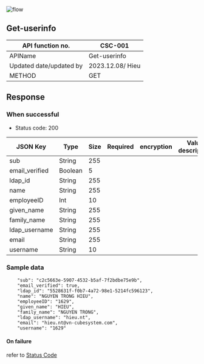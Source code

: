 ![flow](../Files/Img/flow.png)

## Get-userinfo

|API function no.|CSC-001|
|---|---|
|APIName|Get-userinfo|
|Updated date/updated by|2023.12.08/ Hieu|
|METHOD|GET|

## Response
### When successful
- Status code: 200

|JSON Key|Type|Size|Required|encryption|Value description|
|---|---|---|---|---|---|
|sub|String|255||||
|email_verified|Boolean|5||||
|ldap_id|String|255||||
|name|String|255||||
|employeeID|Int|10||||
|given_name|String|255||||
|family_name|String|255||||
|ldap_username|String|255||||
|email|String|255|||||
|username|String|10||||

### Sample data
```
    "sub": "c2c5663e-5907-4532-b5af-7f2bdbe75e9b",
    "email_verified": true,
    "ldap_id": "5528631f-f0b7-4a72-98e1-5214fc596123",
    "name": "NGUYEN TRONG HIEU",
    "employeeID": "1629",
    "given_name": "HIEU",
    "family_name": "NGUYEN TRONG",
    "ldap_username": "hieu.nt",
    "email": "hieu.nt@vn-cubesystem.com",
    "username": "1629"
```

#### On failure
 refer to [Status Code](./API%20List.md)
 